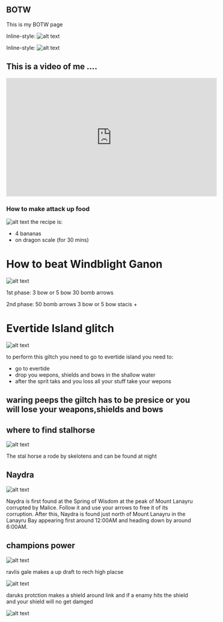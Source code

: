 ## BOTW

This is my BOTW page

Inline-style: 
![alt text](https://coolguy4ever.github.io/img/lyonel-mask.jpg)


Inline-style: 
![alt text](https://coolguy4ever.github.io/img/blood-moon.jpg)

## This is a video of me ....

<iframe width="560" height="315" src="https://www.youtube.com/embed/-F1PIjxPMuc" title="YouTube video player" frameborder="0" allow="accelerometer; autoplay; clipboard-write; encrypted-media; gyroscope; picture-in-picture" allowfullscreen></iframe>


### How to make attack up food
![alt text](https://coolguy4ever.github.io/img/mighty-banana.jpg)
the recipe is:
- 4 bananas
- on dragon scale (for 30 mins)


# How to beat Windblight Ganon

![alt text](https://coolguy4ever.github.io/img/windblight-ganan.jpg)

1st phase:
3 bow or 5 bow
30 bomb arrows

2nd phase:
50 bomb arrows
3 bow or 5 bow
stacis +

# Evertide Island glitch

![alt text](https://coolguy4ever.github.io/img/evertide-island.jpg)

to perform this giltch you need to go to evertide island you need to:

- go to evertide 
- drop you wepons, shields and bows in the shallow water
- after the sprit taks and you loss all your stuff take your wepons
## waring peeps the giltch has to be presice or you will lose your weapons,shields and bows


## where to find stalhorse

![alt text](https://coolguy4ever.github.io/img/skeloten-horse.jpg)

The stal horse a rode by skelotens and can be found at night

## Naydra
![alt text](https://coolguy4ever.github.io/img/dragon.jpg)

Naydra is first found at the Spring of Wisdom at the peak of Mount Lanayru corrupted by Malice. Follow it and use your arrows to free it of its corruption. After this, Naydra is found just north of Mount Lanayru in the Lanayru Bay appearing first around 12:00AM and heading down by around 6:00AM.

## champions power


![alt text](https://coolguy4ever.github.io/img/revali.jpg)

ravlis gale makes a up draft to rech high placse 

![alt text](https://coolguy4ever.github.io/img/daruk.jpg)


daruks protction makes a shield around link and if a enamy hits the shield and your shield will no get damged





![alt text](https://coolguy4ever.github.io/img/urbosa.jpg)


